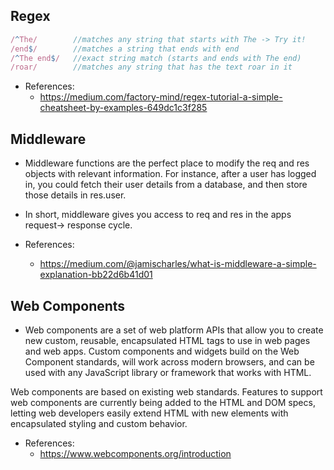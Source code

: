 ## Regex
```js
/^The/        //matches any string that starts with The -> Try it!
/end$/        //matches a string that ends with end
/^The end$/   //exact string match (starts and ends with The end)
/roar/        //matches any string that has the text roar in it
```
- References:
  - https://medium.com/factory-mind/regex-tutorial-a-simple-cheatsheet-by-examples-649dc1c3f285


## Middleware
- Middleware functions are the perfect place to modify the req and res objects with relevant information. For instance, after a user has logged in, you could fetch their user details from a database, and then store those details in res.user.
- In short, middleware gives you access to req and res in the apps request-> response cycle.

- References:
  - https://medium.com/@jamischarles/what-is-middleware-a-simple-explanation-bb22d6b41d01

## Web Components
- Web components are a set of web platform APIs that allow you to create new custom, reusable, encapsulated HTML tags to use in web pages and web apps. Custom components and widgets build on the Web Component standards, will work across modern browsers, and can be used with any JavaScript library or framework that works with HTML.

Web components are based on existing web standards. Features to support web components are currently being added to the HTML and DOM specs, letting web developers easily extend HTML with new elements with encapsulated styling and custom behavior.

- References:
  - https://www.webcomponents.org/introduction